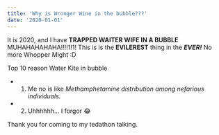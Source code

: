 ```yaml
---
title: 'Why is Wronger Wine in the bubble???'
date: '2020-01-01'
---
```


It is 2020, and I have **TRAPPED WAITER WIFE IN A BUBBLE** MUHAHAHAHAHA!!!!1!1! This is is the **EVILEREST** thing in the ***EVER!*** No more Whopper Might :D

Top 10 reason Water Kite in bubble
- 1. Me no is like *Methamphetamine distribution among nefarious individuals.*

- 2. Uhhhhhh... I forgor 😂

Thank you for coming to my tedathon talking.